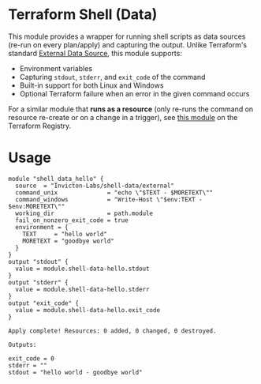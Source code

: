 # Terraform Shell (Data)

This module provides a wrapper for running shell scripts as data sources (re-run on every plan/apply) and capturing the output. Unlike Terraform's standard [External Data Source](https://registry.terraform.io/providers/hashicorp/external/latest/docs/data-sources/data_source), this module supports:
- Environment variables
- Capturing `stdout`, `stderr`, and `exit_code` of the command
- Built-in support for both Linux and Windows
- Optional Terraform failure when an error in the given command occurs

For a similar module that **runs as a resource** (only re-runs the command on resource re-create or on a change in a trigger), see [this module](https://registry.terraform.io/modules/Invicton-Labs/shell-resource/external/latest) on the Terraform Registry.

# Usage
```
module "shell_data_hello" {
  source  = "Invicton-Labs/shell-data/external"
  command_unix              = "echo \"$TEXT - $MORETEXT\""
  command_windows           = "Write-Host \"$env:TEXT - $env:MORETEXT\""
  working_dir               = path.module
  fail_on_nonzero_exit_code = true
  environment = {
    TEXT     = "hello world"
    MORETEXT = "goodbye world"
  }
}
output "stdout" {
  value = module.shell-data-hello.stdout
}
output "stderr" {
  value = module.shell-data-hello.stderr
}
output "exit_code" {
  value = module.shell-data-hello.exit_code
}
```

```
Apply complete! Resources: 0 added, 0 changed, 0 destroyed.

Outputs:

exit_code = 0
stderr = ""
stdout = "hello world - goodbye world"
```
